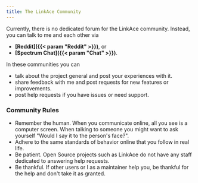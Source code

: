 ```yaml
---
title: The LinkAce Community
---
```


Currently, there is no dedicated forum for the LinkAce community. Instead, you can talk to me and each other via 

* **[Reddit]({{< param "Reddit" >}})**, or
* **[Spectrum Chat]({{< param "Chat" >}})**.

In these communities you can

* talk about the project general and post your experiences with it.
* share feedback with me and post requests for new features or improvements.
* post help requests if you have issues or need support.


### Community Rules

* Remember the human. When you communicate online, all you see is a computer screen. When talking to someone you might 
want to ask yourself "Would I say it to the person's face?".
* Adhere to the same standards of behavior online that you follow in real life.
* Be patient. Open Source projects such as LinkAce do not have any staff dedicated to answering help requests.
* Be thankful. If other users or I as a maintainer help you, be thankful for the help and don't take it as granted.
